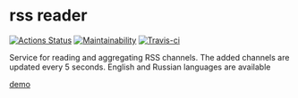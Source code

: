# rss reader  

[![Actions Status](https://github.com/skepto77/frontend-project-lvl3/workflows/hexlet-check/badge.svg)](https://github.com/skepto77/frontend-project-lvl3/actions)
[![Maintainability](https://api.codeclimate.com/v1/badges/6191dd3eafcbf9464a51/maintainability)](https://codeclimate.com/github/skepto77/frontend-project-lvl3/maintainability)
[![Travis-ci](https://travis-ci.com/skepto77/frontend-project-lvl3.svg?branch=master)](https://travis-ci.com/skepto77/frontend-project-lvl3)

Service for reading and aggregating RSS channels. The added channels are updated every 5 seconds. English and Russian languages are available

[demo](https://frontend-project-lvl3-lovat-two.vercel.app)   